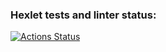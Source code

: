 ### Hexlet tests and linter status:
[![Actions Status](https://github.com/Herman2201/backend-project-lvl3/workflows/hexlet-check/badge.svg)](https://github.com/Herman2201/backend-project-lvl3/actions)